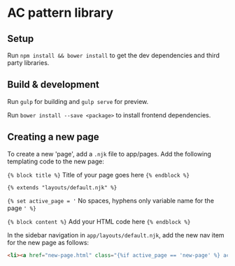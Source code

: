 # AC pattern library

## Setup

Run `npm install && bower install` to get the dev dependencies and third party libraries.

## Build & development

Run `gulp` for building and `gulp serve` for preview.

Run `bower install --save <package>` to install frontend dependencies.

## Creating a new page

To create a new 'page', add a `.njk` file to app/pages. Add the following templating code to the new page:

`{% block title %}` Title of your page goes here `{% endblock %}`

`{% extends "layouts/default.njk" %}`

`{% set active_page = '` No spaces, hyphens only variable name for the page  `' %}`

`{% block content %}`
	Add your HTML code here
`{% endblock %}`

In the sidebar navigation in `app/layouts/default.njk`, add the new nav item for the new page as follows:

```html
<li><a href="new-page.html" class="{%if active_page == 'new-page' %} active {% endif %}">New Page</a></li>
```